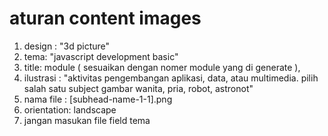 # aturan content images
1. design : "3d picture"
2. tema: "javascript development basic" 
3. title: module ( sesuaikan dengan nomer module yang di generate ), 
4. ilustrasi : "aktivitas pengembangan aplikasi, data, atau multimedia. pilih salah satu subject gambar wanita, pria, robot, astronot" 
5. nama file : [subhead-name-1-1].png
6. orientation: landscape
7. jangan masukan file field tema 